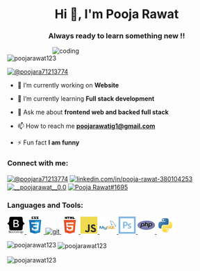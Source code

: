 
<h1 align="center">Hi 👋, I'm Pooja Rawat</h1>  

<h3 align="center">Always ready to learn something new !!</h3>
<img align="right" alt="coding" width="400" src="https://tenor.com/view/programmer-rounded-edges-gif-26214286">
<p align="left"> 


 <p align="left"> <img src="https://komarev.com/ghpvc/?username=poojarawat123&label=Profile%20views&color=0e75b6&style=flat" alt="poojarawat123" /> </p>

<p align="left"> <a href="https://twitter.com/@poojara71213774" target="blank"><img src="https://img.shields.io/twitter/follow/@poojara71213774?logo=twitter&style=for-the-badge" alt="@poojara71213774" /></a> </p>


- 🔭 I’m currently working on **Website**

- 🌱 I’m currently learning **Full stack development**

- 💬 Ask me about **frontend web and backed full stack**

- 📫 How to reach me **poojarawatig1@gmail.com**

- ⚡ Fun fact **I am funny**

<h3 align="left">Connect with me:</h3>
<p align="left">
<a href="https://twitter.com/@poojara71213774" target="blank"><img align="center" src="https://raw.githubusercontent.com/rahuldkjain/github-profile-readme-generator/master/src/images/icons/Social/twitter.svg" alt="@poojara71213774" height="30" width="40" /></a>
<a href="https://linkedin.com/in/linkedin.com/in/pooja-rawat-380104253" target="blank"><img align="center" src="https://raw.githubusercontent.com/rahuldkjain/github-profile-readme-generator/master/src/images/icons/Social/linked-in-alt.svg" alt="linkedin.com/in/pooja-rawat-380104253" height="30" width="40" /></a>
<a href="https://instagram.com/__poojarawat__0.0" target="blank"><img align="center" src="https://raw.githubusercontent.com/rahuldkjain/github-profile-readme-generator/master/src/images/icons/Social/instagram.svg" alt="__poojarawat__0.0" height="30" width="40" /></a>
<a href="https://discord.gg/Pooja Rawat#1695" target="blank"><img align="center" src="https://raw.githubusercontent.com/rahuldkjain/github-profile-readme-generator/master/src/images/icons/Social/discord.svg" alt="Pooja Rawat#1695" height="30" width="40" /></a>
</p>

<h3 align="left">Languages and Tools:</h3>
<p align="left"> <a href="https://getbootstrap.com" target="_blank" rel="noreferrer"> <img src="https://raw.githubusercontent.com/devicons/devicon/master/icons/bootstrap/bootstrap-plain-wordmark.svg" alt="bootstrap" width="40" height="40"/> </a> <a href="https://www.w3schools.com/css/" target="_blank" rel="noreferrer"> <img src="https://raw.githubusercontent.com/devicons/devicon/master/icons/css3/css3-original-wordmark.svg" alt="css3" width="40" height="40"/> </a> <a href="https://git-scm.com/" target="_blank" rel="noreferrer"> <img src="https://www.vectorlogo.zone/logos/git-scm/git-scm-icon.svg" alt="git" width="40" height="40"/> </a> <a href="https://www.w3.org/html/" target="_blank" rel="noreferrer"> <img src="https://raw.githubusercontent.com/devicons/devicon/master/icons/html5/html5-original-wordmark.svg" alt="html5" width="40" height="40"/>  <a href="https://developer.mozilla.org/en-US/docs/Web/JavaScript" target="_blank" rel="noreferrer"> <img src="https://raw.githubusercontent.com/devicons/devicon/master/icons/javascript/javascript-original.svg" alt="javascript" width="40" height="40"/> </a> <a href="https://www.mysql.com/" target="_blank" rel="noreferrer"> <img src="https://raw.githubusercontent.com/devicons/devicon/master/icons/mysql/mysql-original-wordmark.svg" alt="mysql" width="40" height="40"/> </a> <a href="https://www.photoshop.com/en" target="_blank" rel="noreferrer"> <img src="https://raw.githubusercontent.com/devicons/devicon/master/icons/photoshop/photoshop-line.svg" alt="photoshop" width="40" height="40"/> </a> <a href="https://www.php.net" target="_blank" rel="noreferrer"> <img src="https://raw.githubusercontent.com/devicons/devicon/master/icons/php/php-original.svg" alt="php" width="40" height="40"/> </a> <a href="https://www.python.org" target="_blank" rel="noreferrer"> <img src="https://raw.githubusercontent.com/devicons/devicon/master/icons/python/python-original.svg" alt="python" width="40" height="40"/> </a> </p>

<p><img align="left" src="https://github-readme-stats.vercel.app/api/top-langs?username=poojarawat123&show_icons=true&locale=en&layout=compact" alt="poojarawat123" /></p>

<p>&nbsp;<img align="center" src="https://github-readme-stats.vercel.app/api?username=poojarawat123&show_icons=true&locale=en" alt="poojarawat123" /></p>

<p><img align="center" src="https://github-readme-streak-stats.herokuapp.com/?user=poojarawat123&" alt="poojarawat123" /></p>

